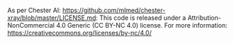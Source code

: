 As per Chester AI: https://github.com/mlmed/chester-xray/blob/master/LICENSE.md:
This code is released under a Attribution-NonCommercial 4.0 Generic (CC BY-NC 4.0) license.
For more information: https://creativecommons.org/licenses/by-nc/4.0/

